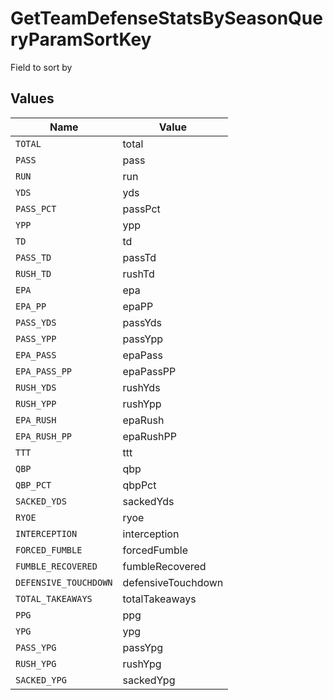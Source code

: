 # GetTeamDefenseStatsBySeasonQueryParamSortKey

Field to sort by


## Values

| Name                  | Value                 |
| --------------------- | --------------------- |
| `TOTAL`               | total                 |
| `PASS`                | pass                  |
| `RUN`                 | run                   |
| `YDS`                 | yds                   |
| `PASS_PCT`            | passPct               |
| `YPP`                 | ypp                   |
| `TD`                  | td                    |
| `PASS_TD`             | passTd                |
| `RUSH_TD`             | rushTd                |
| `EPA`                 | epa                   |
| `EPA_PP`              | epaPP                 |
| `PASS_YDS`            | passYds               |
| `PASS_YPP`            | passYpp               |
| `EPA_PASS`            | epaPass               |
| `EPA_PASS_PP`         | epaPassPP             |
| `RUSH_YDS`            | rushYds               |
| `RUSH_YPP`            | rushYpp               |
| `EPA_RUSH`            | epaRush               |
| `EPA_RUSH_PP`         | epaRushPP             |
| `TTT`                 | ttt                   |
| `QBP`                 | qbp                   |
| `QBP_PCT`             | qbpPct                |
| `SACKED_YDS`          | sackedYds             |
| `RYOE`                | ryoe                  |
| `INTERCEPTION`        | interception          |
| `FORCED_FUMBLE`       | forcedFumble          |
| `FUMBLE_RECOVERED`    | fumbleRecovered       |
| `DEFENSIVE_TOUCHDOWN` | defensiveTouchdown    |
| `TOTAL_TAKEAWAYS`     | totalTakeaways        |
| `PPG`                 | ppg                   |
| `YPG`                 | ypg                   |
| `PASS_YPG`            | passYpg               |
| `RUSH_YPG`            | rushYpg               |
| `SACKED_YPG`          | sackedYpg             |